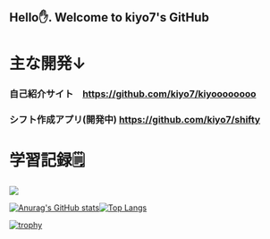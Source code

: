 ## Hello✋. Welcome to kiyo7's GitHub

# 主な開発↓

### 自己紹介サイト　https://github.com/kiyo7/kiyoooooooo

### シフト作成アプリ(開発中) https://github.com/kiyo7/shifty

# 学習記録🗒


![](https://github-profile-summary-cards.vercel.app/api/cards/profile-details?username=kiyo7&theme=vue)



[![Anurag's GitHub stats](https://github-readme-stats.vercel.app/api?username=kiyo7)](https://github.com/anuraghazra/github-readme-stats)[![Top Langs](https://github-readme-stats.vercel.app/api/top-langs/?username=kiyo7&layout=compact)](https://github.com/anuraghazra/github-readme-stats)

[![trophy](https://github-profile-trophy.vercel.app/?username=kiyo7&theme=onedark)](https://github.com/kiyo7/github-profile-trophy)
